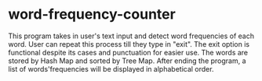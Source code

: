 # word-frequency-counter

This program takes in user's text input and detect word frequencies of each word. User can repeat this process till they type in "exit". The exit option is functional despite its cases and punctuation for easier use. The words are stored by Hash Map and sorted by Tree Map. After ending the program, a list of words'frequencies will be displayed in alphabetical order. 
